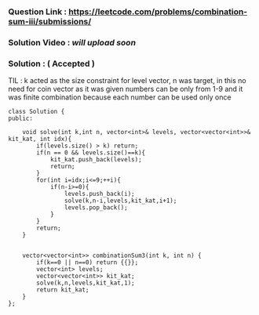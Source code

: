 ### Question Link : https://leetcode.com/problems/combination-sum-iii/submissions/

### Solution Video : *will upload soon*

### Solution : ( Accepted )

TIL : k acted as the size constraint for level vector, n was target, in this no need for coin vector as it was given numbers can be only from 1-9 and it was finite combination because each number can be used only once

```
class Solution {
public:
    
    void solve(int k,int n, vector<int>& levels, vector<vector<int>>& kit_kat, int idx){
        if(levels.size() > k) return;
        if(n == 0 && levels.size()==k){
            kit_kat.push_back(levels);
            return;
        }
        for(int i=idx;i<=9;++i){
            if(n-i>=0){
                levels.push_back(i);
                solve(k,n-i,levels,kit_kat,i+1);
                levels.pop_back();
            }
        }
        return;
    }
    
    
    vector<vector<int>> combinationSum3(int k, int n) {
        if(k==0 || n==0) return {{}};
        vector<int> levels;
        vector<vector<int>> kit_kat;
        solve(k,n,levels,kit_kat,1);
        return kit_kat;
    }
};
```